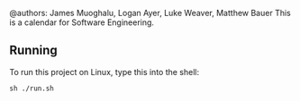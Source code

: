 @authors: James Muoghalu, Logan Ayer, Luke Weaver, Matthew Bauer
This is a calendar for Software Engineering. 

## Running

To run this project on Linux, type this into the shell:

```
sh ./run.sh
```
